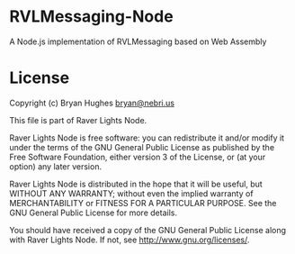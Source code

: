 # RVLMessaging-Node

A Node.js implementation of RVLMessaging based on Web Assembly

# License

Copyright (c) Bryan Hughes <bryan@nebri.us>

This file is part of Raver Lights Node.

Raver Lights Node is free software: you can redistribute it and/or modify
it under the terms of the GNU General Public License as published by
the Free Software Foundation, either version 3 of the License, or
(at your option) any later version.

Raver Lights Node is distributed in the hope that it will be useful,
but WITHOUT ANY WARRANTY; without even the implied warranty of
MERCHANTABILITY or FITNESS FOR A PARTICULAR PURPOSE.  See the
GNU General Public License for more details.

You should have received a copy of the GNU General Public License
along with Raver Lights Node.  If not, see <http://www.gnu.org/licenses/>.
